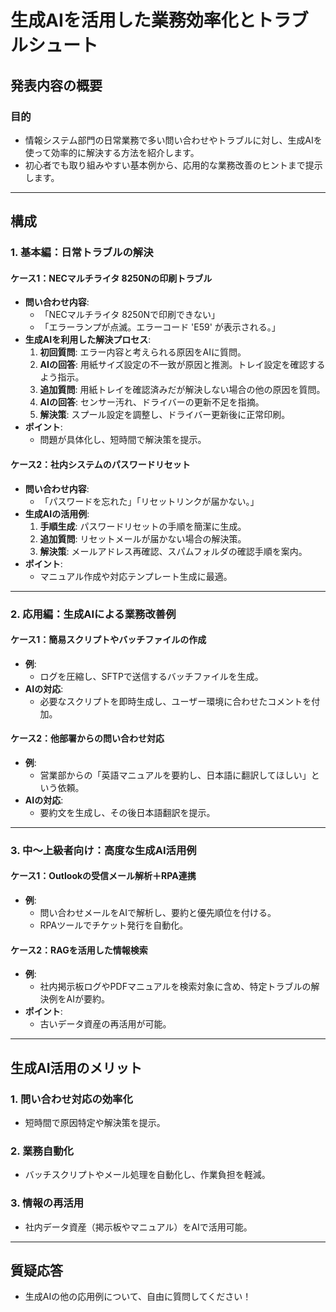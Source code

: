 # 生成AIを活用した業務効率化とトラブルシュート

## 発表内容の概要

### 目的
- 情報システム部門の日常業務で多い問い合わせやトラブルに対し、生成AIを使って効率的に解決する方法を紹介します。
- 初心者でも取り組みやすい基本例から、応用的な業務改善のヒントまで提示します。

---

## 構成

### 1. 基本編：日常トラブルの解決

#### ケース1：NECマルチライタ 8250Nの印刷トラブル
- **問い合わせ内容**:
  - 「NECマルチライタ 8250Nで印刷できない」
  - 「エラーランプが点滅。エラーコード 'E59' が表示される。」
- **生成AIを利用した解決プロセス**:
  1. **初回質問**: エラー内容と考えられる原因をAIに質問。
  2. **AIの回答**: 用紙サイズ設定の不一致が原因と推測。トレイ設定を確認するよう指示。
  3. **追加質問**: 用紙トレイを確認済みだが解決しない場合の他の原因を質問。
  4. **AIの回答**: センサー汚れ、ドライバーの更新不足を指摘。
  5. **解決策**: スプール設定を調整し、ドライバー更新後に正常印刷。
- **ポイント**:
  - 問題が具体化し、短時間で解決策を提示。

#### ケース2：社内システムのパスワードリセット
- **問い合わせ内容**:
  - 「パスワードを忘れた」「リセットリンクが届かない。」
- **生成AIの活用例**:
  1. **手順生成**: パスワードリセットの手順を簡潔に生成。
  2. **追加質問**: リセットメールが届かない場合の解決策。
  3. **解決策**: メールアドレス再確認、スパムフォルダの確認手順を案内。
- **ポイント**:
  - マニュアル作成や対応テンプレート生成に最適。

---

### 2. 応用編：生成AIによる業務改善例

#### ケース1：簡易スクリプトやバッチファイルの作成
- **例**:
  - ログを圧縮し、SFTPで送信するバッチファイルを生成。
- **AIの対応**:
  - 必要なスクリプトを即時生成し、ユーザー環境に合わせたコメントを付加。

#### ケース2：他部署からの問い合わせ対応
- **例**:
  - 営業部からの「英語マニュアルを要約し、日本語に翻訳してほしい」という依頼。
- **AIの対応**:
  - 要約文を生成し、その後日本語翻訳を提示。

---

### 3. 中～上級者向け：高度な生成AI活用例

#### ケース1：Outlookの受信メール解析＋RPA連携
- **例**:
  - 問い合わせメールをAIで解析し、要約と優先順位を付ける。
  - RPAツールでチケット発行を自動化。

#### ケース2：RAGを活用した情報検索
- **例**:
  - 社内掲示板ログやPDFマニュアルを検索対象に含め、特定トラブルの解決例をAIが要約。
- **ポイント**:
  - 古いデータ資産の再活用が可能。

---

## 生成AI活用のメリット

### 1. 問い合わせ対応の効率化
- 短時間で原因特定や解決策を提示。

### 2. 業務自動化
- バッチスクリプトやメール処理を自動化し、作業負担を軽減。

### 3. 情報の再活用
- 社内データ資産（掲示板やマニュアル）をAIで活用可能。

---

## 質疑応答
- 生成AIの他の応用例について、自由に質問してください！
